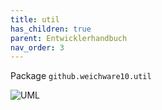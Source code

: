 ```yaml
---
title: util
has_children: true
parent: Entwicklerhandbuch
nav_order: 3
---
```

Package `github.weichware10.util`

![UML](https://raw.githubusercontent.com/weichware10/dokumente/main/uml-class/util/github.weichware10.util.svg)
